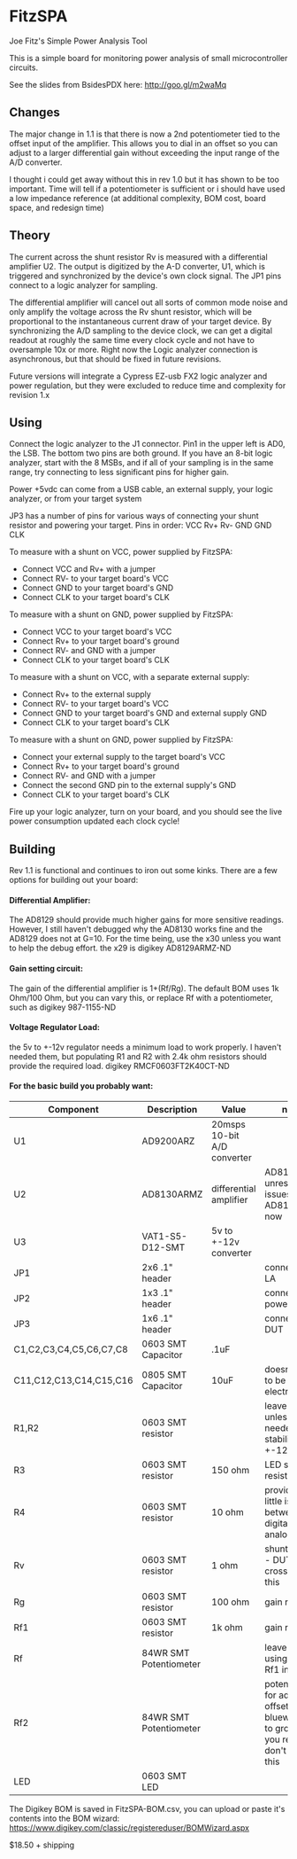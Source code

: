 FitzSPA
=======

Joe Fitz's Simple Power Analysis Tool

This is a simple board for monitoring power analysis of small microcontroller circuits.

See the slides from BsidesPDX here: http://goo.gl/m2waMq

## Changes
The major change in 1.1 is that there is now a 2nd potentiometer tied to the offset input of the amplifier. This allows you to dial in an offset so you can adjust to a larger differential gain without exceeding the input range of the A/D converter.

I thought i could get away without this in rev 1.0 but it has shown to be too important. Time will tell if a potentiometer is sufficient or i should have used a low impedance reference (at additional complexity, BOM cost, board space, and redesign time)

## Theory

The current across the shunt resistor Rv is measured with a differential amplifier U2. The output is digitized by the A-D converter, U1, which is triggered and synchronized by the device's own clock signal. The JP1 pins connect to a logic analyzer for sampling.

The differential amplifier will cancel out all sorts of common mode noise and only amplify the voltage across the Rv shunt resistor, which will be proportional to the instantaneous current draw of your target device. By synchronizing the A/D sampling to the device clock, we can get a digital readout at roughly the same time every clock cycle and not have to oversample 10x or more. Right now the Logic analyzer connection is asynchronous, but that should be fixed in future revisions.

Future versions will integrate a Cypress EZ-usb FX2 logic analyzer and power regulation, but they were excluded to reduce time and complexity for revision 1.x

## Using

Connect the logic analyzer to the J1 connector. Pin1 in the upper left is AD0, the LSB. The bottom two pins are both ground. If you have an 8-bit logic analyzer, start with the 8 MSBs, and if all of your sampling is in the same range, try connecting to less significant pins for higher gain.

Power +5vdc can come from a USB cable, an external supply, your logic analyzer, or from your target system

JP3 has a number of pins for various ways of connecting your shunt resistor and powering your target. Pins in order: VCC  Rv+  Rv-  GND  GND  CLK

To measure with a shunt on VCC, power supplied by FitzSPA:
* Connect VCC and Rv+ with a jumper
* Connect RV- to your target board's VCC
* Connect GND to your target board's GND
* Connect CLK to your target board's CLK

To measure with a shunt on GND, power supplied by FitzSPA:
* Connect VCC to your target board's VCC
* Connect Rv+ to your target board's ground
* Connect RV- and GND with a jumper
* Connect CLK to your target board's CLK

To measure with a shunt on VCC, with a separate external supply:
* Connect Rv+ to the external supply
* Connect RV- to your target board's VCC
* Connect GND to your target board's GND and external supply GND
* Connect CLK to your target board's CLK

To measure with a shunt on GND, power supplied by FitzSPA:
* Connect your external supply to the target board's VCC
* Connect Rv+ to your target board's ground
* Connect RV- and GND with a jumper
* Connect the second GND pin to the external supply's GND
* Connect CLK to your target board's CLK

Fire up your logic analyzer, turn on your board, and you should see the live power consumption updated each clock cycle!

## Building
Rev 1.1 is functional and continues to iron out some kinks. There are a few options for building out your board:

#### Differential Amplifier:
The AD8129 should provide much higher gains for more sensitive readings. However, I still haven't debugged why the AD8130 works fine and the AD8129 does not at G=10. For the time being, use the x30 unless you want to help the debug effort. the x29 is digikey AD8129ARMZ-ND
#### Gain setting circuit:
The gain of the differential amplifier is 1+(Rf/Rg). The default BOM uses 1k Ohm/100 Ohm, but you can vary this, or replace Rf with a potentiometer, such as digikey 987-1155-ND
#### Voltage Regulator Load:
the 5v to +-12v regulator needs a minimum load to work properly. I haven't needed them, but populating R1 and R2 with 2.4k ohm resistors should provide the required load. digikey RMCF0603FT2K40CT-ND

#### For the basic build you probably want:

Component | Description | Value | notes | Digikey | Price
--- | --- | --- | --- | --- | ---
U1 | AD9200ARZ | 20msps 10-bit A/D converter | | AD9200ARSZ-ND | 5.83
U2 | AD8130ARMZ | differential amplifier | AD8129 - unresolved issues. use AD8130 for now | AD8130ARMZ-ND | 4.06
U3 | VAT1-S5-D12-SMT | 5v to +-12v converter | | 102-1386-1-ND | 5.51
JP1 | 2x6 .1" header | | connects to LA | S1012EC-40-ND	| 0.51
JP2 | 1x3 .1" header | | connects ot power/ground | same as jp1 |
JP3 | 1x6 .1" header | | connects ot DUT | same as jp1 |
C1,C2,C3,C4,C5,C6,C7,C8 | 0603 SMT Capacitor | .1uF | | 587-1240-1-ND	| 0.10
C11,C12,C13,C14,C15,C16 | 0805 SMT Capacitor | 10uF | doesn't need to be electrolytic | 587-1295-1-ND | 0.25
R1,R2 | 0603 SMT resistor |  | leave empty unless needed to stabilize +-12v output |
R3 | 0603 SMT resistor | 150 ohm | LED series resistor | RMCF0603FT150RCT-ND | 0.04
R4 | 0603 SMT resistor | 10 ohm | provides a little isolation between digital and analog VCC | RMCF0603FT10R0CT-ND | 0.04
Rv | 0603 SMT resistor | 1 ohm | shunt resistor - DUT power crosses over this | RMCF0603FT1R00CT-ND	| 0.04 
Rg | 0603 SMT resistor | 100 ohm | gain resistor | RMCF0603FT100RCT-ND | 0.04
Rf1 | 0603 SMT resistor | 1k ohm | gain resistor | RMCF0603FT1K00CT-ND | 0.04
Rf | 84WR SMT Potentiometer |  | leave empty if using fixed Rf1 instead |
Rf2 | 84WR SMT Potentiometer |  | potentiometer for adjusting offset bluewire pin 4 to ground if you really don't want this |
LED | 0603 SMT LED | | | 475-2558-1-ND	| 0.09

The Digikey BOM is saved in FitzSPA-BOM.csv, you can upload or paste it's contents into the BOM wizard: https://www.digikey.com/classic/registereduser/BOMWizard.aspx

$18.50 + shipping
